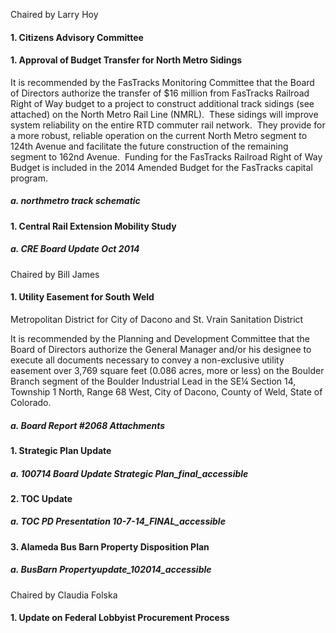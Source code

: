 Chaired by Larry Hoy

#### 1. Citizens Advisory Committee

#### 1. Approval of Budget Transfer for North Metro Sidings

It is recommended by the FasTracks Monitoring Committee that the Board of Directors authorize the transfer of $16 million from FasTracks Railroad Right of Way budget to a project to construct additional track sidings (see attached) on the North Metro Rail Line (NMRL).  These sidings will improve system reliability on the entire RTD commuter rail network.  They provide for a more robust, reliable operation on the current North Metro segment to 124th Avenue and facilitate the future construction of the remaining segment to 162nd Avenue.  Funding for the FasTracks Railroad Right of Way Budget is included in the 2014 Amended Budget for the FasTracks capital program.

##### a. northmetro track schematic

#### 1. Central Rail Extension Mobility Study

##### a. CRE Board Update Oct 2014

Chaired by Bill James

#### 1. Utility Easement for South Weld 
Metropolitan District for City of Dacono
and St. Vrain Sanitation District

It is recommended by the Planning and Development Committee that the Board of Directors authorize the General Manager and/or his designee to execute all documents necessary to convey a non-exclusive utility easement over 3,769 square feet (0.086 acres, more or less) on the Boulder Branch segment of the Boulder Industrial Lead in the SE¼ Section 14, Township 1 North, Range 68 West, City of Dacono, County of Weld, State of Colorado.

##### a. Board Report #2068 Attachments

#### 1. Strategic Plan Update

##### a. 100714 Board Update Strategic Plan_final_accessible

#### 2. TOC Update

##### a. TOC PD Presentation 10-7-14_FINAL_accessible

#### 3. Alameda Bus Barn Property Disposition Plan

##### a. BusBarn Propertyupdate_102014_accessible

Chaired by Claudia Folska

#### 1. Update on Federal Lobbyist Procurement Process